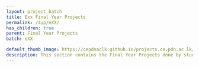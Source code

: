 ```yaml
---
layout: project_batch
title: Exx Final Year Projects
permalink: /4yp/eXX/
has_children: true
parent: Final Year Projects
batch: eXX

default_thumb_image: https://cepdnaclk.github.io/projects.ce.pdn.ac.lk/data/categories/fyp/thumbnail.jpg
description: This section contains the Final Year Projects done by students as a part of CO421 & CO425 in their final year
---
```

